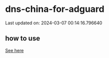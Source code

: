 # dns-china-for-adguard

Last updated on: 2024-03-07 00:14:16.796640

## how to use

[See here](https://github.com/AdguardTeam/AdGuardHome/wiki/Configuration#upstreams-from-file)